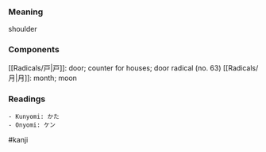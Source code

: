### Meaning

shoulder

### Components

[[Radicals/戸|戸]]: door; counter for houses; door radical (no. 63) [[Radicals/月|月]]: month; moon

### Readings

```
- Kunyomi: かた
- Onyomi: ケン
```

#kanji